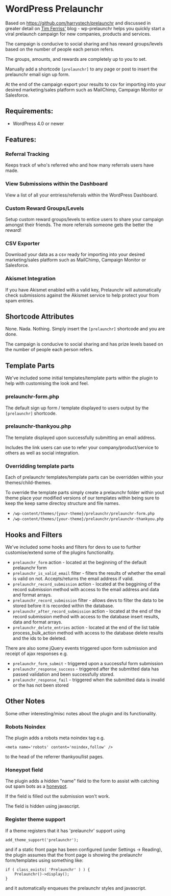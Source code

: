 # WordPress Prelaunchr

Based on https://github.com/harrystech/prelaunchr and discussed in greater detail on [Tim Ferriss'](http://fourhourworkweek.com/2014/07/21/harrys-prelaunchr-email/) blog - wp-prelaunchr helps you quickly start a viral prelaunch campaign for new companies, products and services. 

The campaign is conducive to social sharing and has reward groups/levels based on the number of people each person refers. 

The groups, amounts, and rewards are completely up to you to set. 

Manually add a shortcode `[prelaunchr]` to any page or post to insert the prelaunchr email sign up form.

At the end of the campaign export your results to csv for importing into your desired marketing/sales platform such as MailChimp, Campaign Monitor or Salesforce.

## Requirements:

* WordPress 4.0 or newer

## Features:

### Referral Tracking

Keeps track of who's referred who and how many referrals users have made.

### View Submissions within the Dashboard

View a list of all your entriess/referrals within the WordPress Dashboard.

### Custom Reward Groups/Levels

Setup custom reward  groups/levels to entice users to share your campaign amongst their friends. The more referrals someone gets the better the reward!

### CSV Exporter

Download your data as a csv ready for importing into your desired marketing/sales platform such as MailChimp, Campaign Monitor or Salesforce.

### Akismet Integration

If you have Akismet enabled with a valid key, Prelaunchr will automatically check submissions against the Akismet service to help protect your from spam entries.


## Shortcode Attributes

None. Nada. Nothing. Simply insert the `[prelaunchr]` shortcode and you are done.

The campaign is conducive to social sharing and has prize levels based on the number of people each person refers. 

## Template Parts

We've included some initial templates/template parts within the plugin to help with customising the look and feel.

### prelaunchr-form.php

The default sign up form / template displayed to users output by the `[prelaunchr]` shortcode.

### prelaunchr-thankyou.php

The template displayed upon successfully submitting an email address.

Includes the link users can use to refer your company/product/service to others as well as social integration.

### Overridding template parts

Each of prelaunchr templates/template parts can be overridden within your themes/child-themes.

To override the template parts simply create a prelaunchr folder within yout theme place your modified versions of our templates within being sure to keep the keep same directoy structure and file names.

* `/wp-content/themes/{your-theme}/prelaunchr/prelaunchr-form.php`
* `/wp-content/themes/{your-theme}/prelaunchr/prelaunchr-thankyou.php`

## Hooks and Filters

We've included some hooks and filters for devs to use to further customise/extend some of the plugins functionality.

* `prelaunchr_form` action - located at the beginning of the default prelaunchr form
* `prelaunchr_is_valid_email` filter - filters the results of whether the email is valid on not. Accepts/returns the email address if valid.
* `prelaunchr_record_submission` action - located at the beggining of the record submission method with access to the email address and data and format arrays.
* `prelaunchr_record_submission` filter - allows devs to filter the data to be stored before it is recorded within the database. 
* `prelaunchr_after_record_submission` action - located at the end of the record submission method with access to the database insert results, data and format arrays.
* `prelaunchr_delete_entries` action - located at the end of the list table process_bulk_action method with access to the database delete results and the ids to be deleted.

There are also some jQuery events triggered upon form submission and receipt of ajax responses e.g.

* `prelaunchr_form_submit` - triggered upon a successful form submission
* `prelaunchr_response_success` - triggered after the submitted data has passed validation and been successfully stored.
* `prelaunchr_response_fail` - triggered when the submitted data is invalid or the has not been stored


## Other Notes

Some other interesting/misc notes about the plugin and its functionality.

### Robots Noindex

The plugin adds a robots meta noindex tag e.g.

```
<meta name='robots' content='noindex,follow' />
```

to the head of the referrer thankyou/list pages.

### Honeypot field

The plugin adds a hidden "name" field to the form to assist with catching out spam bots as a [honeypot](http://en.wikipedia.org/wiki/Honeypot_%28computing%29).

If the field is filled out the submission won't work.

The field is hidden using javascript.

### Register theme support

If a theme registers that it has 'prelaunchr' support using

```
add_theme_support('prelaunchr');
```
and if a static front page has been configured (under Settings -> Reading), the plugin assumes that the front page is showing the prelaunchr form/templates using something like:

```
if ( class_exists( 'Prelaunchr' ) ) {
	Prelaunchr()->display();
}
```
and it automatically enqueues the prelaunchr styles and javascript.